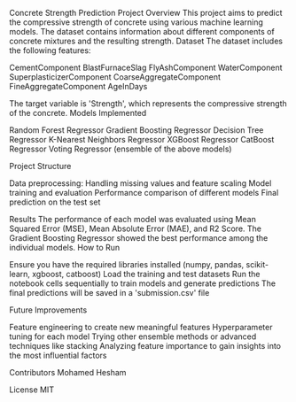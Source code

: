 Concrete Strength Prediction
Project Overview
This project aims to predict the compressive strength of concrete using various machine learning models. The dataset contains information about different components of concrete mixtures and the resulting strength.
Dataset
The dataset includes the following features:

CementComponent
BlastFurnaceSlag
FlyAshComponent
WaterComponent
SuperplasticizerComponent
CoarseAggregateComponent
FineAggregateComponent
AgeInDays

The target variable is 'Strength', which represents the compressive strength of the concrete.
Models Implemented

Random Forest Regressor
Gradient Boosting Regressor
Decision Tree Regressor
K-Nearest Neighbors Regressor
XGBoost Regressor
CatBoost Regressor
Voting Regressor (ensemble of the above models)

Project Structure

Data preprocessing: Handling missing values and feature scaling
Model training and evaluation
Performance comparison of different models
Final prediction on the test set

Results
The performance of each model was evaluated using Mean Squared Error (MSE), Mean Absolute Error (MAE), and R2 Score. The Gradient Boosting Regressor showed the best performance among the individual models.
How to Run

Ensure you have the required libraries installed (numpy, pandas, scikit-learn, xgboost, catboost)
Load the training and test datasets
Run the notebook cells sequentially to train models and generate predictions
The final predictions will be saved in a 'submission.csv' file

Future Improvements

Feature engineering to create new meaningful features
Hyperparameter tuning for each model
Trying other ensemble methods or advanced techniques like stacking
Analyzing feature importance to gain insights into the most influential factors

Contributors
Mohamed Hesham

License
MIT

